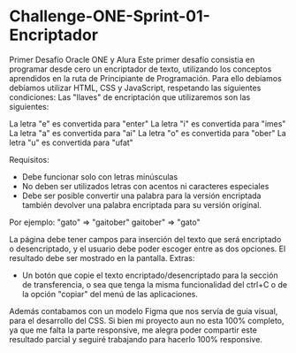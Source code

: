 # Challenge-ONE-Sprint-01-Encriptador
Primer Desafío Oracle ONE y Alura
Este primer desafío consistia en programar desde cero un encriptador de texto, utilizando los conceptos aprendidos en la ruta de Principiante de Programación.
Para ello debíamos debíamos utilizar HTML, CSS y JavaScript, respetando las siguientes condiciones:
Las "llaves" de encriptación que utilizaremos son las siguientes:

La letra "e" es convertida para "enter"
La letra "i" es convertida para "imes"
La letra "a" es convertida para "ai"
La letra "o" es convertida para "ober"
La letra "u" es convertida para "ufat"

Requisitos:
- Debe funcionar solo con letras minúsculas
- No deben ser utilizados letras con acentos ni caracteres especiales
- Debe ser posible convertir una palabra para la versión encriptada también devolver una palabra encriptada para su versión original.

Por ejemplo:
"gato" => "gaitober"
gaitober" => "gato"

La página debe tener campos para
inserción del texto que será encriptado o desencriptado, y el usuario debe poder escoger entre as dos opciones.
El resultado debe ser mostrado en la pantalla.
Extras:
- Un botón que copie el texto encriptado/desencriptado para la sección de transferencia, o sea que tenga la misma funcionalidad del ctrl+C o de la opción "copiar" del menú de las aplicaciones.

Además contabamos con un modelo Figma que nos servía de guia visual, para el desarrollo del CSS.
Si bien mi proyecto aun no esta 100% completo, ya que me falta la parte responsive, me alegra poder compartir este resultado parcial y seguiré trabajando para hacerlo 100% responsive.
